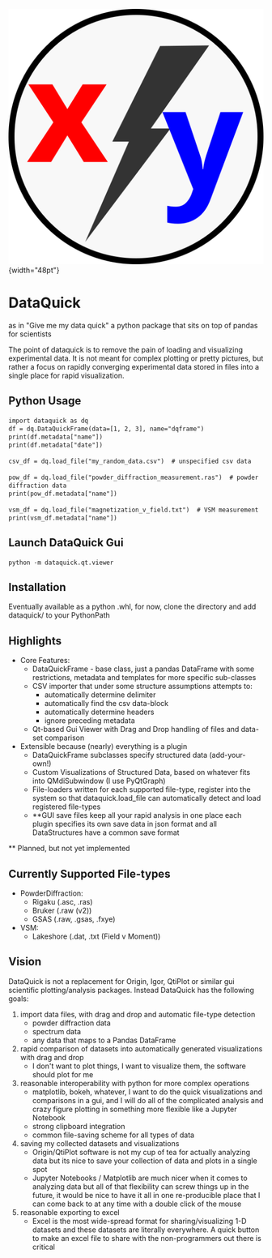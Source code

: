 ![image](dataquick/qt/resources/icons/dataquick.svg){width="48pt"}

DataQuick
=========

as in "Give me my data quick" a python package that sits on top of
pandas for scientists

The point of dataquick is to remove the pain of loading and visualizing
experimental data. It is not meant for complex plotting or pretty
pictures, but rather a focus on rapidly converging experimental data
stored in files into a single place for rapid visualization.

Python Usage
------------

``` {.sourceCode .python}
import dataquick as dq
df = dq.DataQuickFrame(data=[1, 2, 3], name="dqframe")
print(df.metadata["name"])
print(df.metadata["date"])

csv_df = dq.load_file("my_random_data.csv")  # unspecified csv data

pow_df = dq.load_file("powder_diffraction_measurement.ras")  # powder diffraction data
print(pow_df.metadata["name"])

vsm_df = dq.load_file("magnetization_v_field.txt")  # VSM measurement
print(vsm_df.metadata["name"])
```

Launch DataQuick Gui
--------------------

``` {.sourceCode .python}
python -m dataquick.qt.viewer
```

Installation
------------

Eventually available as a python .whl, for now, clone the directory and
add dataquick/ to your PythonPath

Highlights
----------

-   Core Features:
    -   DataQuickFrame - base class, just a pandas DataFrame with some
        restrictions, metadata and templates for more specific
        sub-classes
    -   CSV importer that under some structure assumptions attempts to:
        -   automatically determine delimiter
        -   automatically find the csv data-block
        -   automatically determine headers
        -   ignore preceding metadata
    -   Qt-based Gui Viewer with Drag and Drop handling of files and
        data-set comparison
-   Extensible because (nearly) everything is a plugin
    -   DataQuickFrame subclasses specify structured data
        (add-your-own!)
    -   Custom Visualizations of Structured Data, based on whatever fits
        into QMdiSubwindow (I use PyQtGraph)
    -   File-loaders written for each supported file-type, register into
        the system so that dataquick.load\_file can automatically detect
        and load registered file-types
    -   \*\*GUI save files keep all your rapid analysis in one place
        each plugin specifies its own save data in json format and all
        DataStructures have a common save format

\*\* Planned, but not yet implemented

Currently Supported File-types
------------------------------

-   PowderDiffraction:
    -   Rigaku (.asc, .ras)
    -   Bruker (.raw (v2))
    -   GSAS (.raw, .gsas, .fxye)
-   VSM:
    -   Lakeshore (.dat, .txt (Field v Moment))

Vision
------

DataQuick is not a replacement for Origin, Igor, QtiPlot or similar gui
scientific plotting/analysis packages. Instead DataQuick has the
following goals:

1.  import data files, with drag and drop and automatic file-type
    detection
    -   powder diffraction data
    -   spectrum data
    -   any data that maps to a Pandas DataFrame
2.  rapid comparison of datasets into automatically generated
    visualizations with drag and drop
    -   I don't want to plot things, I want to visualize them, the
        software should plot for me
3.  reasonable interoperability with python for more complex operations
    -   matplotlib, bokeh, whatever, I want to do the quick
        visualizations and comparisons in a gui, and I will do all of
        the complicated analysis and crazy figure plotting in something
        more flexible like a Jupyter Notebook
    -   strong clipboard integration
    -   common file-saving scheme for all types of data
4.  saving my collected datasets and visualizations
    -   Origin/QtiPlot software is not my cup of tea for actually
        analyzing data but its nice to save your collection of data and
        plots in a single spot
    -   Jupyter Notebooks / Matplotlib are much nicer when it comes to
        analyzing data but all of that flexibility can screw things up
        in the future, it would be nice to have it all in one
        re-producible place that I can come back to at any time with a
        double click of the mouse
5.  reasonable exporting to excel
    -   Excel is the most wide-spread format for sharing/visualizing 1-D
        datasets and these datasets are literally everywhere. A quick
        button to make an excel file to share with the non-programmers
        out there is critical

